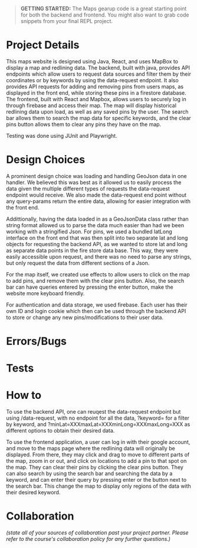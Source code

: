 > **GETTING STARTED:** The Maps gearup code is a great starting point for both the backend and frontend. You might also want to grab code snippets from your final REPL project.

# Project Details
This maps website is designed using Java, React, and uses MapBox to display a map and redlining data. The backend, built with java, provides API endpoints which allow users to request data sources and filter them by their coordinates or by keywords by using the data-request endpoint. It also provides API requests for adding and removing pins from users maps, as displayed in the front end, while storing these pins in a firestore database. The frontend, built with React and Mapbox, allows users to securely log in through firebase and access their map. The map will display historical redlining data upon load, as well as any saved pins by the user. The search bar allows them to search the map data for specific keywords, and the clear pins button allows them to clear any pins they have on the map.

Testing was done using JUnit and Playwright.

# Design Choices
A prominent design choice was loading and handling GeoJson data in one handler. We believed this was best as it allowed us to easily process the data given the multiple different types of requests the data-request endpoint would receive. We also made the data-request end point without any query-params return the entire data, allowing for easier integration with the front end.

Addittionally, having the data loaded in as a GeoJsonData class rather than string format allowed us to parse the data much easier than had we been working with a stringified Json. For pins, we used a bundled latLong interface on the front end that was then split into two separate lat and long objects for requesting the backend API, as we wanted to store lat and long as separate data points in the fire store data base. This way, they were easily accessible upon request, and there was no need to parse any strings, but only request the data from different sections of a Json. 

For the map itself, we created use effects to allow users to click on the map to add pins, and remove them with the clear pins button. Also, the search bar can have queries entered by pressing the enter button, make the website more keyboard friendly. 

For authentication and data storage, we used firebase. Each user has their own ID and login cookie which then can be used through the backend API to store or change any new pins/modifications to their user data.

# Errors/Bugs

# Tests

# How to
To use the backend API, one can reuqest the data-request endpoint but using /data-request, with no endpoint for all the data, ?keyword= for a filter by keyword, and ?minLat=XXXmaxLat=XXXminLong=XXXmaxLong=XXX as different options to obtain their desired data. 

To use the frontend application, a user can log in with their google account, and move to the maps page where the redlining data will originally be displayed. From there, they may click and drag to move to different parts of the map, zoom in or out, and click on locations to add a pin to that spot on the map. They can clear their pins by clicking the clear pins button. They can also search by using the search bar and searching the data by a keyword, and can enter their query by pressing enter or the button next to the search bar. This change the map to display only regions of the data with their desired keyword.

# Collaboration

_(state all of your sources of collaboration past your project partner. Please refer to the course's collaboration policy for any further questions.)_
